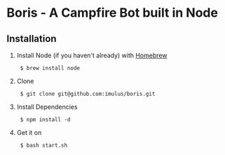 # Boris - A Campfire Bot built in Node

## Installation

1. Install Node (if you haven't already) with [Homebrew](http://mxcl.github.com/homebrew/)

        $ brew install node

2. Clone

        $ git clone git@github.com:imulus/boris.git

3. Install Dependencies

        $ npm install -d
  
4. Get it on

        $ bash start.sh
